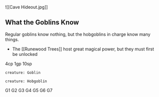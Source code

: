 
![[Cave Hideout.jpg]]

## What the Goblins Know

Regular goblins know nothing, but the hobgoblins in charge know many things.

- The [[Runewood Trees]] host great magical power, but they must first be unlocked

4cp 1gp 10sp


```statblock
creature: Goblin
```
```statblock
creature: Hobgoblin
```

G1
G2
G3
G4
G5
G6
G7